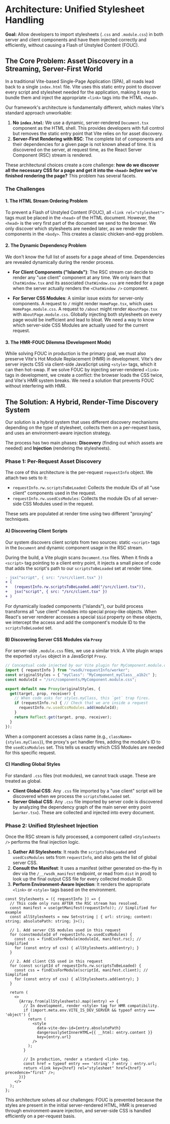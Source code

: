 # Architecture: Unified Stylesheet Handling

**Goal:** Allow developers to import stylesheets (`.css` and `.module.css`) in both server and client components and have them injected correctly and efficiently, without causing a Flash of Unstyled Content (FOUC).

## The Core Problem: Asset Discovery in a Streaming, Server-First World

In a traditional Vite-based Single-Page Application (SPA), all roads lead back to a single `index.html` file. Vite uses this static entry point to discover every script and stylesheet needed for the application, making it easy to bundle them and inject the appropriate `<link>` tags into the HTML `<head>`.

Our framework's architecture is fundamentally different, which makes Vite's standard approach unworkable:

1.  **No `index.html`**: We use a dynamic, server-rendered `Document.tsx` component as the HTML shell. This provides developers with full control but removes the static entry point that Vite relies on for asset discovery.
2.  **Server-First Rendering with RSC**: The complete list of components and their dependencies for a given page is not known ahead of time. It is discovered on the server, at request time, as the React Server Component (RSC) stream is rendered.

These architectural choices create a core challenge: **how do we discover all the necessary CSS for a page and get it into the `<head>` *before* we've finished rendering the page?** This problem has several facets.

### The Challenges

#### 1. The HTML Stream Ordering Problem
To prevent a Flash of Unstyled Content (FOUC), all `<link rel="stylesheet">` tags must be placed in the `<head>` of the HTML document. However, the `<head>` is the very first part of the document we send to the browser. We only discover which stylesheets are needed later, as we render the components in the `<body>`. This creates a classic chicken-and-egg problem.

#### 2. The Dynamic Dependency Problem
We don't know the full list of assets for a page ahead of time. Dependencies are revealed dynamically during the render process.

*   **For Client Components ("Islands")**: The RSC stream can decide to render any "use client" component at any time. We only learn that `ChatWindow.tsx` and its associated `ChatWindow.css` are needed for a page when the server actually renders the `<ChatWindow />` component.

*   **For Server CSS Modules**: A similar issue exists for server-only components. A request to `/` might render `HomePage.tsx`, which uses `HomePage.module.css`. A request to `/about` might render `AboutPage.tsx` with `AboutPage.module.css`. Globally injecting both stylesheets on every page would be inefficient and lead to bloat. We need a way to know which server-side CSS Modules are actually used for the current request.

#### 3. The HMR-FOUC Dilemma (Development Mode)
While solving FOUC in production is the primary goal, we must also preserve Vite's Hot Module Replacement (HMR) in development. Vite's dev server injects CSS via client-side JavaScript using `<style>` tags, which it can then hot-swap. If we solve FOUC by injecting server-rendered `<link>` tags in development, we create a conflict: the browser loads the CSS twice, and Vite's HMR system breaks. We need a solution that prevents FOUC without interfering with HMR.

## The Solution: A Hybrid, Render-Time Discovery System

Our solution is a hybrid system that uses different discovery mechanisms depending on the type of stylesheet, collects them on a per-request basis, and uses an environment-aware injection strategy.

The process has two main phases: **Discovery** (finding out which assets are needed) and **Injection** (rendering the stylesheets).

### Phase 1: Per-Request Asset Discovery

The core of this architecture is the per-request `requestInfo` object. We attach two sets to it:

*   `requestInfo.rw.scriptsToBeLoaded`: Collects the module IDs of all "use client" components used in the request.
*   `requestInfo.rw.usedCssModules`: Collects the module IDs of all server-side CSS Modules used in the request.

These sets are populated at render time using two different "proxying" techniques.

#### A) Discovering Client Scripts
Our system discovers client scripts from two sources: static `<script>` tags in the `Document` and dynamic component usage in the RSC stream.

During the build, a Vite plugin scans `Document.tsx` files. When it finds a `<script>` tag pointing to a client entry point, it injects a small piece of code that adds the script's path to our `scriptsToBeLoaded` set at render time.

```diff
- jsx("script", { src: "/src/client.tsx" })
+ (
+   (requestInfo.rw.scriptsToBeLoaded.add("/src/client.tsx")),
+   jsx("script", { src: "/src/client.tsx" })
+ )
```

For dynamically loaded components ("islands"), our build process transforms all "use client" modules into special proxy-like objects. When React's server renderer accesses a special `$$id` property on these objects, we intercept the access and add the component's module ID to the `scriptsToBeLoaded` set.

#### B) Discovering Server CSS Modules via `Proxy`
For server-side `.module.css` files, we use a similar trick. A Vite plugin wraps the exported `styles` object in a JavaScript `Proxy`.

```javascript
// Conceptual code injected by our Vite plugin for MyComponent.module.css
import { requestInfo } from "rwsdk/requestInfo/worker";
const originalStyles = { "myClass": "MyComponent_myClass__a1b2c" };
const moduleId = "/src/components/MyComponent.module.css";

export default new Proxy(originalStyles, {
  get(target, prop, receiver) {
    // When code asks for styles.myClass, this `get` trap fires.
    if (requestInfo.rw) { // Check that we are inside a request
      requestInfo.rw.usedCssModules.add(moduleId);
    }
    return Reflect.get(target, prop, receiver);
  }
});
```
When a component accesses a class name (e.g., `className={styles.myClass}`), the proxy's `get` handler fires, adding the module's ID to the `usedCssModules` set. This tells us exactly which CSS Modules are needed for this specific request.

#### C) Handling Global Styles
For standard `.css` files (not modules), we cannot track usage. These are treated as global.
*   **Client Global CSS**: Any `.css` file imported by a "use client" script will be discovered when we process the `scriptsToBeLoaded` set.
*   **Server Global CSS**: Any `.css` file imported by server code is discovered by analyzing the dependency graph of the main server entry point (`worker.tsx`). These are collected and injected into every document.

### Phase 2: Unified Stylesheet Injection

Once the RSC stream is fully processed, a component called `<Stylesheets />` performs the final injection logic.

1.  **Gather All Stylesheets**: It reads the `scriptsToBeLoaded` and `usedCssModules` sets from `requestInfo`, and also gets the list of global server CSS.
2.  **Consult the Manifest**: It uses a manifest (either generated on-the-fly in dev via the `/__rwsdk_manifest` endpoint, or read from `dist` in prod) to look up the final output CSS file for every collected module ID.
3.  **Perform Environment-Aware Injection**: It renders the appropriate `<link>` or `<style>` tags based on the environment.

```tsx
const Stylesheets = ({ requestInfo }) => {
  // This code only runs AFTER the RSC stream has resolved.
  const manifest = use(getManifest(requestInfo)); // Simplified for example
  const allStylesheets = new Set<string | { url: string; content: string; absolutePath: string; }>();

  // 1. Add server CSS modules used in this request
  for (constmoduleId of requestInfo.rw.usedCssModules) {
    const css = findCssForModule(moduleId, manifest.rsc); // Simplified
    for (const entry of css) { allStylesheets.add(entry); }
  }

  // 2. Add client CSS used in this request
  for (const scriptId of requestInfo.rw.scriptsToBeLoaded) {
    const css = findCssForModule(scriptId, manifest.client); // Simplified
    for (const entry of css) { allStylesheets.add(entry); }
  }

  return (
    <>
      {Array.from(allStylesheets).map((entry) => {
        // In development, render <style> tag for HMR compatibility.
        if (import.meta.env.VITE_IS_DEV_SERVER && typeof entry === 'object') {
          return (
            <style
              data-vite-dev-id={entry.absolutePath}
              dangerouslySetInnerHTML={{ __html: entry.content }}
              key={entry.url}
            />
          );
        }

        // In production, render a standard <link> tag.
        const href = typeof entry === 'string' ? entry : entry.url;
        return <link key={href} rel="stylesheet" href={href} precedence="first" />;
      })}
    </>
  );
};
```

This architecture solves all our challenges: FOUC is prevented because the styles are present in the initial server-rendered HTML, HMR is preserved through environment-aware injection, and server-side CSS is handled efficiently on a per-request basis.